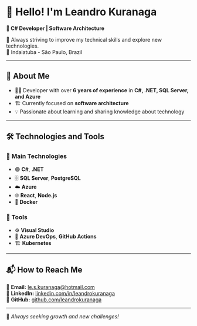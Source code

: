# 👋 Hello! I'm Leandro Kuranaga

**🚀 C# Developer | Software Architecture**

🎯 Always striving to improve my technical skills and explore new technologies.  
📍 Indaiatuba - São Paulo, Brazil

---

## 🚀 About Me
- 👨‍💻 Developer with over **6 years of experience** in **C#, .NET, SQL Server, and Azure**  
- 🏗️ Currently focused on **software architecture**  
- 💡 Passionate about learning and sharing knowledge about technology  

---

## 🛠️ Technologies and Tools

### 📌 **Main Technologies**
- 🟣 **C#**, **.NET**
- 🗄️ **SQL Server**, **PostgreSQL**
- ☁️ **Azure**
- 🌐 **React**, **Node.js**
- 🐳 **Docker**

### 🔧 **Tools**
- ⚙️ **Visual Studio** 
- 🔁 **Azure DevOps**, **GitHub Actions**
- 🏗 **Kubernetes**

---

## 📬 How to Reach Me
📧 **Email:** [le.s.kuranaga@hotmail.com](mailto:le.s.kuranaga@hotmail.com)  
🔗 **LinkedIn:** [linkedin.com/in/leandrokuranaga](https://www.linkedin.com/in/leandrokuranaga/)  
📌 **GitHub:** [github.com/leandrokuranaga](https://github.com/leandrokuranaga/)  

---

🚀 *Always seeking growth and new challenges!*
